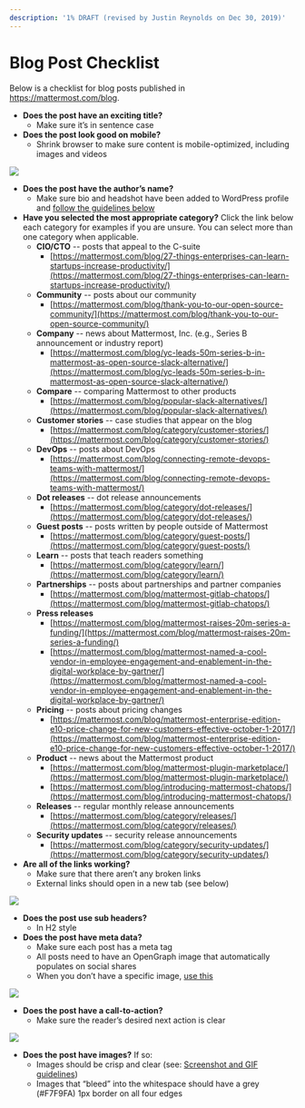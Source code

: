 ```yaml
---
description: '1% DRAFT (revised by Justin Reynolds on Dec 30, 2019)'
---
```


# Blog Post Checklist

Below is a checklist for blog posts published in https://mattermost.com/blog.

* **Does the post have an exciting title?**
  * Make sure it’s in sentence case
* **Does the post look good on mobile?**
  * Shrink browser to make sure content is mobile-optimized, including images and videos

![](https://lh3.googleusercontent.com/WIELsHJPuq0gOQuuNDgv-JxtuIp1ek0W7n42ECDdIK7sr2xxPRTDPfgRuVAQAU6Jh-lT9VA-19r_qJJAisffbhAM0UdpV85vZEMKCk357uoOwl7ue5lfP6iYjHjcdEtSQ4x0lINo)

* **Does the post have the author’s name?**
  * Make sure bio and headshot have been added to WordPress profile and [follow the guidelines below](https://docs.google.com/document/d/1utGIlIklqgKRCB9dWFX1SXTbT79ltMUS_h8pZmPfdLI/edit#heading=h.z8binipajxo0)
* **Have you selected the most appropriate category?** Click the link below each category for examples if you are unsure. You can select more than one category when applicable.
  * **CIO/CTO** -- posts that appeal to the C-suite
    * [https://mattermost.com/blog/27-things-enterprises-can-learn-startups-increase-productivity/](https://mattermost.com/blog/27-things-enterprises-can-learn-startups-increase-productivity/)
  * **Community** -- posts about our community
    * [https://mattermost.com/blog/thank-you-to-our-open-source-community/](https://mattermost.com/blog/thank-you-to-our-open-source-community/)
  * **Company** -- news about Mattermost, Inc. \(e.g., Series B announcement or industry report\)
    * [https://mattermost.com/blog/yc-leads-50m-series-b-in-mattermost-as-open-source-slack-alternative/](https://mattermost.com/blog/yc-leads-50m-series-b-in-mattermost-as-open-source-slack-alternative/)
  * **Compare** -- comparing Mattermost to other products
    * [https://mattermost.com/blog/popular-slack-alternatives/](https://mattermost.com/blog/popular-slack-alternatives/)
  * **Customer stories** -- case studies that appear on the blog
    * [https://mattermost.com/blog/category/customer-stories/](https://mattermost.com/blog/category/customer-stories/)
  * **DevOps** -- posts about DevOps
    * [https://mattermost.com/blog/connecting-remote-devops-teams-with-mattermost/](https://mattermost.com/blog/connecting-remote-devops-teams-with-mattermost/)
  * **Dot releases** -- dot release announcements
    * [https://mattermost.com/blog/category/dot-releases/](https://mattermost.com/blog/category/dot-releases/)
  * **Guest posts** -- posts written by people outside of Mattermost
    * [https://mattermost.com/blog/category/guest-posts/](https://mattermost.com/blog/category/guest-posts/)
  * **Learn** -- posts that teach readers something
    * [https://mattermost.com/blog/category/learn/](https://mattermost.com/blog/category/learn/)
  * **Partnerships** -- posts about partnerships and partner companies
    * [https://mattermost.com/blog/mattermost-gitlab-chatops/](https://mattermost.com/blog/mattermost-gitlab-chatops/)
  * **Press releases**
    * [https://mattermost.com/blog/mattermost-raises-20m-series-a-funding/](https://mattermost.com/blog/mattermost-raises-20m-series-a-funding/)
    * [https://mattermost.com/blog/mattermost-named-a-cool-vendor-in-employee-engagement-and-enablement-in-the-digital-workplace-by-gartner/](https://mattermost.com/blog/mattermost-named-a-cool-vendor-in-employee-engagement-and-enablement-in-the-digital-workplace-by-gartner/)
  * **Pricing** -- posts about pricing changes
    * [https://mattermost.com/blog/mattermost-enterprise-edition-e10-price-change-for-new-customers-effective-october-1-2017/](https://mattermost.com/blog/mattermost-enterprise-edition-e10-price-change-for-new-customers-effective-october-1-2017/)
  * **Product** -- news about the Mattermost product
    * [https://mattermost.com/blog/mattermost-plugin-marketplace/](https://mattermost.com/blog/mattermost-plugin-marketplace/)
    * [https://mattermost.com/blog/introducing-mattermost-chatops/](https://mattermost.com/blog/introducing-mattermost-chatops/)
  * **Releases** -- regular monthly release announcements
    * [https://mattermost.com/blog/category/releases/](https://mattermost.com/blog/category/releases/)
  * **Security updates** -- security release announcements
    * [https://mattermost.com/blog/category/security-updates/](https://mattermost.com/blog/category/security-updates/)
* **Are all of the links working?**
  * Make sure that there aren’t any broken links
  * External links should open in a new tab \(see below\)

![](https://lh3.googleusercontent.com/n_EAEjsAGHio9eY9pSAD6fIGBj6UOS4KJKoxswsA_Hv8VfJ4vKC-kD6csaYvEMT1W61LqxCttx70z0gC7WARidhvz2vT6Rs-aICE5HfxlxH6scr-HDZz19aufB7ENEm-s83poa3N)

* **Does the post use sub headers?**
  * In H2 style
* **Does the post have meta data?**
  * Make sure each post has a meta tag
  * All posts need to have an OpenGraph image that automatically populates on social shares
  * When you don’t have a specific image, [use this](https://mattermost.com/wp-content/uploads/2019/12/MM.png)

![](https://lh3.googleusercontent.com/3jq9w3jsd6fnqLBV3ja6i2xy44c5JJKNTiWwLkKNa3BmUB7j66ucfUKkZn60hYVuhaagD4hpeUznh7LIdPVjTG16SsfAL2cMfQdWyC9wUBkXKS5qOwluV5tlkZeGtTVUFZGoCeHC)

* **Does the post have a call-to-action?**
  * Make sure the reader’s desired next action is clear 

![](https://lh3.googleusercontent.com/kZj5mfRAnV7PsopwRN7MrBkYjaM-zo8QTv0UtsKichuTDUyCXz6br0l1rm6aR3i8obtDZ_fm40mVg0rKhqZwFQNOXT9trFUJTZJMqD1R7OhPPLBFbRcfD4gLrXBf4U4xg2Ivrwp5)

* **Does the post have images?** If so:
  * Images should be crisp and clear \(see: [Screenshot and GIF guidelines](https://handbook.mattermost.com/operations/messaging-and-math/how-to-guides-for-m-and-m/how-to-create-screenshots-and-gifs)\)
  * Images that “bleed” into the whitespace should have a grey \(\#F7F9FA\) 1px border on all four edges



